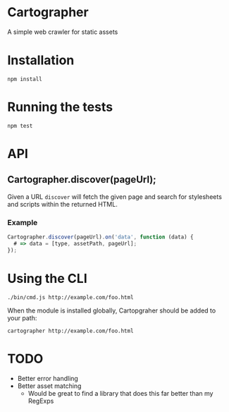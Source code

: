 # Cartographer

A simple web crawler for static assets

# Installation

    npm install

# Running the tests

    npm test

# API

## Cartographer.discover(pageUrl);

Given a URL `discover` will fetch the given page and search for stylesheets and scripts within the returned HTML.

### Example

```javascript
Cartographer.discover(pageUrl).on('data', function (data) {
  # => data = [type, assetPath, pageUrl];
});
```

# Using the CLI

`./bin/cmd.js http://example.com/foo.html`

When the module is installed globally, Cartopgraher should be added to your path:

`cartographer http://example.com/foo.html`

# TODO

- Better error handling
- Better asset matching
  - Would be great to find a library that does this far better than my RegExps

